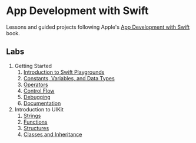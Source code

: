 # App Development with Swift
Lessons and guided projects following Apple's [App Development with Swift](https://itunes.apple.com/za/book/app-development-with-swift/id1219117996?mt=11) book.

## Labs
1. Getting Started
    1. [Introduction to Swift Playgrounds](https://github.com/ketshaka/app-development-with-swift/tree/labs/1%20Getting%20Started/1%20Intro%20to%20Swift%20Playgrounds/Lab%20-%20Introduction.playground)
    2. [Constants, Variables, and Data Types](https://github.com/ketshaka/app-development-with-swift/tree/labs/1%20Getting%20Started/2%20Constants%2C%20Variables%2C%20and%20Data%20Types)
    3. [Operators](https://github.com/ketshaka/app-development-with-swift/tree/labs/1%20Getting%20Started/3%20Operators)
    4. [Control Flow](https://github.com/ketshaka/app-development-with-swift/tree/labs/1%20Getting%20Started/4%20Control%20Flow)
    6. [Debugging](https://github.com/ketshaka/app-development-with-swift/tree/labs/1%20Getting%20Started/6%20Debugging)
    7. [Documentation](https://github.com/ketshaka/app-development-with-swift/tree/labs/1%20Getting%20Started/7%20Documentation)
2. Introduction to UIKit
    1. [Strings](https://github.com/ketshaka/app-development-with-swift/tree/labs/2%20Introduction%20to%20UIKit/1%20Strings)
    2. [Functions](https://github.com/ketshaka/app-development-with-swift/tree/labs/2%20Introduction%20to%20UIKit/2%20Functions)
    3. [Structures](https://github.com/ketshaka/app-development-with-swift/tree/labs/2%20Introduction%20to%20UIKit/3%20Structures)
    4. [Classes and Inheritance](https://github.com/ketshaka/app-development-with-swift/tree/labs/2%20Introduction%20to%20UIKit/4%20Classes%20and%20Inheritance)
